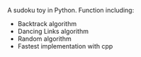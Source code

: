A sudoku toy in Python. Function including:

- Backtrack algorithm
- Dancing Links algorithm
- Random algorithm
- Fastest implementation with cpp

